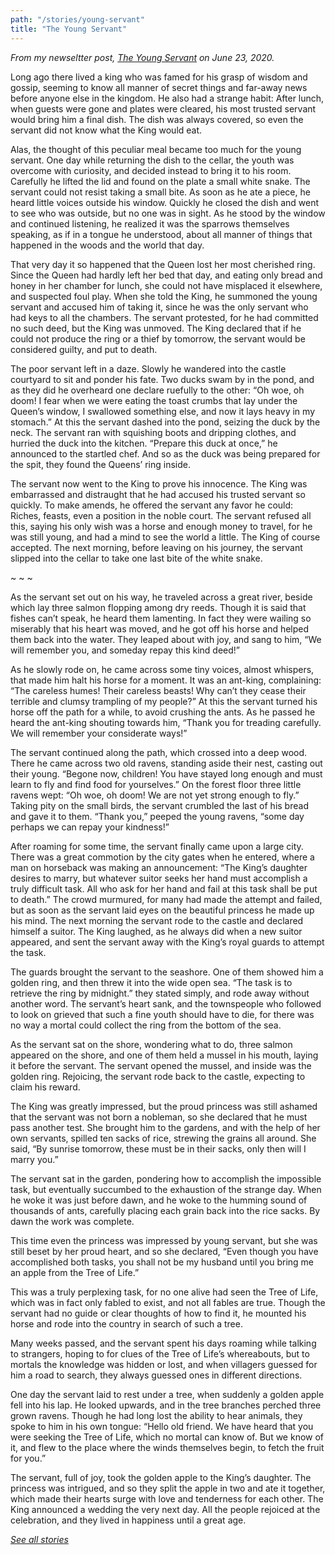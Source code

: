 ```yaml
---
path: "/stories/young-servant"
title: "The Young Servant"
---
```


_From my newseltter post, [The Young Servant](https://map.simonsarris.com/p/the-young-servant) on June 23, 2020._

Long ago there lived a king who was famed for his grasp of wisdom and gossip, seeming to know all manner of secret things and far-away news before anyone else in the kingdom. He also had a strange habit: After lunch, when guests were gone and plates were cleared, his most trusted servant would bring him a final dish. The dish was always covered, so even the servant did not know what the King would eat.

Alas, the thought of this peculiar meal became too much for the young servant. One day while returning the dish to the cellar, the youth was overcome with curiosity, and decided instead to bring it to his room. Carefully he lifted the lid and found on the plate a small white snake. The servant could not resist taking a small bite. As soon as he ate a piece, he heard little voices outside his window. Quickly he closed the dish and went to see who was outside, but no one was in sight. As he stood by the window and continued listening, he realized it was the sparrows themselves speaking, as if in a tongue he understood, about all manner of things that happened in the woods and the world that day.

That very day it so happened that the Queen lost her most cherished ring. Since the Queen had hardly left her bed that day, and eating only bread and honey in her chamber for lunch, she could not have misplaced it elsewhere, and suspected foul play. When she told the King, he summoned the young servant and accused him of taking it, since he was the only servant who had keys to all the chambers. The servant protested, for he had committed no such deed, but the King was unmoved. The King declared that if he could not produce the ring or a thief by tomorrow, the servant would be considered guilty, and put to death.

The poor servant left in a daze. Slowly he wandered into the castle courtyard to sit and ponder his fate. Two ducks swam by in the pond, and as they did he overheard one declare ruefully to the other: “Oh woe, oh doom! I fear when we were eating the toast crumbs that lay under the Queen’s window, I swallowed something else, and now it lays heavy in my stomach.” At this the servant dashed into the pond, seizing the duck by the neck. The servant ran with squishing boots and dripping clothes, and hurried the duck into the kitchen. “Prepare this duck at once,” he announced to the startled chef. And so as the duck was being prepared for the spit, they found the Queens’ ring inside.

The servant now went to the King to prove his innocence. The King was embarrassed and distraught that he had accused his trusted servant so quickly. To make amends, he offered the servant any favor he could: Riches, feasts, even a position in the noble court. The servant refused all this, saying his only wish was a horse and enough money to travel, for he was still young, and had a mind to see the world a little. The King of course accepted. The next morning, before leaving on his journey, the servant slipped into the cellar to take one last bite of the white snake.

~ ~ ~

As the servant set out on his way, he traveled across a great river, beside which lay three salmon flopping among dry reeds. Though it is said that fishes can’t speak, he heard them lamenting. In fact they were wailing so miserably that his heart was moved, and he got off his horse and helped them back into the water. They leaped about with joy, and sang to him, “We will remember you, and someday repay this kind deed!”

As he slowly rode on, he came across some tiny voices, almost whispers, that made him halt his horse for a moment. It was an ant-king, complaining: “The careless humes! Their careless beasts! Why can’t they cease their terrible and clumsy trampling of my people?” At this the servant turned his horse off the path for a while, to avoid crushing the ants. As he passed he heard the ant-king shouting towards him, “Thank you for treading carefully. We will remember your considerate ways!”

The servant continued along the path, which crossed into a deep wood. There he came across two old ravens, standing aside their nest, casting out their young. “Begone now, children! You have stayed long enough and must learn to fly and find food for yourselves.” On the forest floor three little ravens wept: “Oh woe, oh doom! We are not yet strong enough to fly.” Taking pity on the small birds, the servant crumbled the last of his bread and gave it to them. “Thank you,” peeped the young ravens, “some day perhaps we can repay your kindness!”

After roaming for some time, the servant finally came upon a large city. There was a great commotion by the city gates when he entered, where a man on horseback was making an announcement: “The King’s daughter desires to marry, but whatever suitor seeks her hand must accomplish a truly difficult task. All who ask for her hand and fail at this task shall be put to death.” The crowd murmured, for many had made the attempt and failed, but as soon as the servant laid eyes on the beautiful princess he made up his mind. The next morning the servant rode to the castle and declared himself a suitor. The King laughed, as he always did when a new suitor appeared, and sent the servant away with the King’s royal guards to attempt the task.

The guards brought the servant to the seashore. One of them showed him a golden ring, and then threw it into the wide open sea. “The task is to retrieve the ring by midnight.” they stated simply, and rode away without another word. The servant’s heart sank, and the townspeople who followed to look on grieved that such a fine youth should have to die, for there was no way a mortal could collect the ring from the bottom of the sea.

As the servant sat on the shore, wondering what to do, three salmon appeared on the shore, and one of them held a mussel in his mouth, laying it before the servant. The servant opened the mussel, and inside was the golden ring. Rejoicing, the servant rode back to the castle, expecting to claim his reward.

The King was greatly impressed, but the proud princess was still ashamed that the servant was not born a nobleman, so she declared that he must pass another test. She brought him to the gardens, and with the help of her own servants, spilled ten sacks of rice, strewing the grains all around. She said, “By sunrise tomorrow, these must be in their sacks, only then will I marry you.”

The servant sat in the garden, pondering how to accomplish the impossible task, but eventually succumbed to the exhaustion of the strange day. When he woke it was just before dawn, and he woke to the humming sound of thousands of ants, carefully placing each grain back into the rice sacks. By dawn the work was complete.

This time even the princess was impressed by young servant, but she was still beset by her proud heart, and so she declared, “Even though you have accomplished both tasks, you shall not be my husband until you bring me an apple from the Tree of Life.”

This was a truly perplexing task, for no one alive had seen the Tree of Life, which was in fact only fabled to exist, and not all fables are true. Though the servant had no guide or clear thoughts of how to find it, he mounted his horse and rode into the country in search of such a tree.

Many weeks passed, and the servant spent his days roaming while talking to strangers, hoping to for clues of the Tree of Life’s whereabouts, but to mortals the knowledge was hidden or lost, and when villagers guessed for him a road to search, they always guessed ones in different directions.

One day the servant laid to rest under a tree, when suddenly a golden apple fell into his lap. He looked upwards, and in the tree branches perched three grown ravens. Though he had long lost the ability to hear animals, they spoke to him in his own tongue: “Hello old friend. We have heard that you were seeking the Tree of Life, which no mortal can know of. But we know of it, and flew to the place where the winds themselves begin, to fetch the fruit for you.”

The servant, full of joy, took the golden apple to the King’s daughter. The princess was intrigued, and so they split the apple in two and ate it together, which made their hearts surge with love and tenderness for each other. The King announced a wedding the very next day. All the people rejoiced at the celebration, and they lived in happiness until a great age.

_[See all stories](/stories/)_
